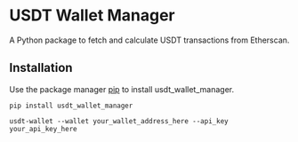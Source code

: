 # USDT Wallet Manager

A Python package to fetch and calculate USDT transactions from Etherscan.

## Installation

Use the package manager [pip](https://pip.pypa.io/en/stable/) to install usdt_wallet_manager.

```
pip install usdt_wallet_manager
```

```
usdt-wallet --wallet your_wallet_address_here --api_key your_api_key_here
```
